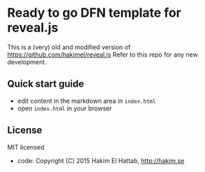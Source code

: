 # Ready to go DFN template for reveal.js

This is a (very) old and modified version of https://github.com/hakimel/reveal.js
Refer to this repo for any new development.

## Quick start guide
 * edit content in the markdown area in `index.html`
 * open `index.html` in your browser


## License

MIT licensed

 * code: Copyright (C) 2015 Hakim El Hattab, http://hakim.se
 
